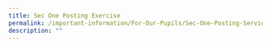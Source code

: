 ```yaml
---
title: Sec One Posting Exercise
permalink: /important-information/For-Our-Pupils/Sec-One-Posting-Services/
description: ""
---
```

